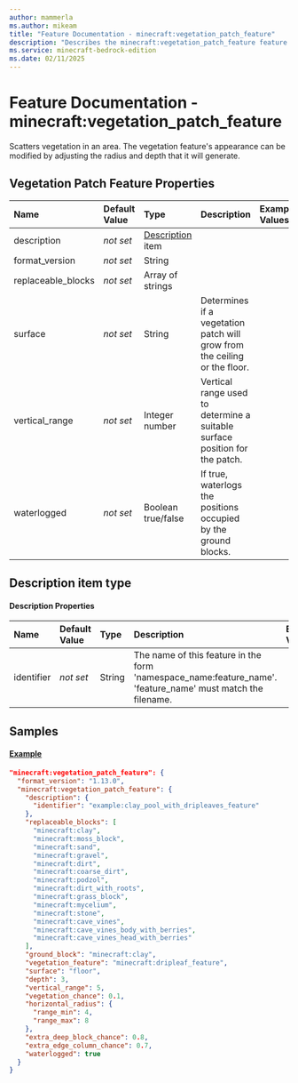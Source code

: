 ```yaml
---
author: mammerla
ms.author: mikeam
title: "Feature Documentation - minecraft:vegetation_patch_feature"
description: "Describes the minecraft:vegetation_patch_feature feature type"
ms.service: minecraft-bedrock-edition
ms.date: 02/11/2025 
---
```


# Feature Documentation - minecraft:vegetation_patch_feature

Scatters vegetation in an area. The vegetation feature's appearance can be modified by adjusting the radius and depth that it will generate.


## Vegetation Patch Feature Properties

|Name       |Default Value |Type |Description |Example Values |
|:----------|:-------------|:----|:-----------|:------------- |
| description | *not set* | [Description](#description-item-type) item |  |  | 
| format_version | *not set* | String |  |  | 
| replaceable_blocks | *not set* | Array of strings |  |  | 
| surface | *not set* | String | Determines if a vegetation patch will grow from the ceiling or the floor. |  | 
| vertical_range | *not set* | Integer number | Vertical range used to determine a suitable surface position for the patch. |  | 
| waterlogged | *not set* | Boolean true/false | If true, waterlogs the positions occupied by the ground blocks. |  | 

## Description item type

#### Description Properties

|Name       |Default Value |Type |Description |Example Values |
|:----------|:-------------|:----|:-----------|:------------- |
| identifier | *not set* | String | The name of this feature in the form 'namespace_name:feature_name'. 'feature_name' must match the filename. |  | 

## Samples

#### [Example](example)


```json
"minecraft:vegetation_patch_feature": {
  "format_version": "1.13.0",
  "minecraft:vegetation_patch_feature": {
    "description": {
      "identifier": "example:clay_pool_with_dripleaves_feature"
    },
    "replaceable_blocks": [
      "minecraft:clay",
      "minecraft:moss_block",
      "minecraft:sand",
      "minecraft:gravel",
      "minecraft:dirt",
      "minecraft:coarse_dirt",
      "minecraft:podzol",
      "minecraft:dirt_with_roots",
      "minecraft:grass_block",
      "minecraft:mycelium",
      "minecraft:stone",
      "minecraft:cave_vines",
      "minecraft:cave_vines_body_with_berries",
      "minecraft:cave_vines_head_with_berries"
    ],
    "ground_block": "minecraft:clay",
    "vegetation_feature": "minecraft:dripleaf_feature",
    "surface": "floor",
    "depth": 3,
    "vertical_range": 5,
    "vegetation_chance": 0.1,
    "horizontal_radius": {
      "range_min": 4,
      "range_max": 8
    },
    "extra_deep_block_chance": 0.8,
    "extra_edge_column_chance": 0.7,
    "waterlogged": true
  }
}
```
